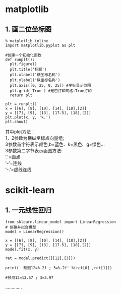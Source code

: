 # matplotlib
## 1. 画二位坐标图

```pythone
% matplotlib inline
import matplotlib.pyplot as plt

#创建一个初始化函数
def runplt():
  plt.figure()
  plt.title('标题')
  plt.xlabel('横坐标名称')
  plt.ylabel('纵坐标名称')
  plt.axis([0, 25, 0, 25]) #坐标显示范围
  plt.grid( True ) #是否打印网格:True打印
  return plt

plt = runplt()
x = [[6], [8], [10], [14], [18],[2]]
y = [[7], [9], [13], [17.5], [18],[2]]
plt.plot(x, y, 'k.')
plt.show()
```
其中plot方法：   
1，2参数为横纵坐标点向量组;   
3参数首字符表示颜色,b=蓝色、k=黑色、g=绿色...   
3参数第二字节表示画图方法:    
'.'=画点   
'-'=连线   
'-.'=虚线连线

# scikit-learn
## 1. 一元线性回归
```pythone
from sklearn.linear_model import LinearRegression
# 创建并拟合模型
model = LinearRegression()

x = [[6], [8], [10], [14], [18],[2]]
y = [[7], [9], [13], [17.5], [18],[2]]
model.fit(x, y)

ret = model.predict([[12],[3]])

print(' 预测12=%.2f ; 3=%.2f' %(ret[0] ,ret[1]))

#预测12=13.57 ; 3=3.97
```

.............
